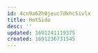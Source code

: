 ```yaml
---
id: 4cn9a62h0jeuc7dkhc5ivlx
title: HotSide
desc: ''
updated: 1691241119375
created: 1691236731545
---
```

